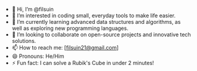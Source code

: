 - 👋 Hi, I’m @filsuin
- 👀 I’m interested in coding small, everyday tools to make life easier.
- 🌱 I’m currently learning advanced data structures and algorithms, as well as exploring new programming languages.
- 💞️ I’m looking to collaborate on open-source projects and innovative tech solutions.
- 📫 How to reach me: [filsuin21@gmail.com]
- 😄 Pronouns: He/Him
- ⚡ Fun fact: I can solve a Rubik's Cube in under 2 minutes!

<!---
filsuin/filsuin is a ✨ special ✨ repository because its `README.md` (this file) appears on your GitHub profile.
You can click the Preview link to take a look at your changes.
--->
